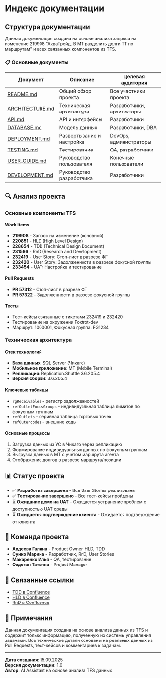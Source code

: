 # Индекс документации

## Структура документации

Данная документация создана на основе анализа запроса на изменение 219908 "АкваТрейд. В МТ разделить долги ТТ по маршрутам" и всех связанных компонентов из TFS.

### 📋 Основные документы

| Документ | Описание | Целевая аудитория |
|----------|----------|-------------------|
| [README.md](README.md) | Общий обзор проекта | Все участники проекта |
| [ARCHITECTURE.md](ARCHITECTURE.md) | Техническая архитектура | Разработчики, архитекторы |
| [API.md](API.md) | API и интерфейсы | Разработчики |
| [DATABASE.md](DATABASE.md) | Модель данных | Разработчики, DBA |
| [DEPLOYMENT.md](DEPLOYMENT.md) | Развертывание и настройка | DevOps, администраторы |
| [TESTING.md](TESTING.md) | Тестирование | QA, разработчики |
| [USER_GUIDE.md](USER_GUIDE.md) | Руководство пользователя | Конечные пользователи |
| [DEVELOPMENT.md](DEVELOPMENT.md) | Руководство разработчика | Разработчики |

## 🔍 Анализ проекта

### Основные компоненты TFS

#### Work Items
- **219908** - Запрос на изменение (основной)
- **220851** - HLD (High Level Design)
- **228654** - TDD (Technical Design Document)
- **231566** - RnD (Research and Development)
- **232419** - User Story: Стоп-лист в разрезе ФГ
- **232420** - User Story: Задолженности в разрезе фокусной группы
- **233454** - UAT: Настройка и тестирование

#### Pull Requests
- **PR 57312** - Стоп-лист в разрезе ФГ
- **PR 57322** - Задолженности в разрезе фокусной группы

#### Тесты
- Тест-кейсы связанные с тикетами 232419 и 232420
- Тестирование на окружении Foxtrot-dev
- Маршрут: 1000001, Фокусная группа: FG1234

### Техническая архитектура

#### Стек технологий
- **База данных**: SQL Server (Чикаго)
- **Мобильное приложение**: МТ (Mobile Terminal)
- **Репликация**: Replication.Shuttle 3.6.205.4
- **Версия сборки**: 3.6.205.4

#### Ключевые таблицы
- `rgReceivables` - регистр задолженностей
- `refOutletFocusGroups` - индивидуальная таблица лимитов по фокусным группам
- `refOutlets` - серийная таблица торговых точек
- `refOutercodes` - внешние коды

#### Основные процессы
1. Загрузка данных из УС в Чикаго через репликацию
2. Формирование индивидуальных данных по фокусным группам
3. Выгрузка данных в МТ с учетом маршрута агента
4. Отображение долгов в разрезе маршрута/позиции

## 📊 Статус проекта

- ✅ **Разработка завершена** - Все User Stories реализованы
- ✅ **Тестирование завершено** - Все тест-кейсы пройдены
- ⏳ **Ожидание демо на UAT** - Ожидается устранение проблем с доступностью UAT среды
- ⏳ **Ожидается подтверждение клиента** - Ожидается подтверждение от клиента

## 👥 Команда проекта

- **Авдеева Галина** - Product Owner, HLD, TDD
- **Сунко Марина** - Разработчик, RnD, User Stories
- **Макаренко Илья** - QA, тестирование
- **Оздоган Татьяна** - Project Manager

## 🔗 Связанные ссылки

- [TDD в Confluence](https://confluence.systtech.ru/pages/viewpage.action?pageId=4049381975)
- [HLD в Confluence](https://confluence.systtech.ru/pages/viewpage.action?pageId=4043608048)
- [RnD в Confluence](https://confluence.systtech.ru/x/V6pc8Q)

## 📝 Примечания

Данная документация создана на основе анализа данных из TFS и содержит только информацию, полученную из системы управления задачами. Все технические детали основаны на реальных данных из Pull Requests, тест-кейсов и комментариев к задачам.

---

**Дата создания**: 15.09.2025  
**Версия документации**: 1.0  
**Автор**: AI Assistant на основе анализа TFS данных

